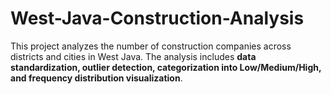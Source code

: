 # West-Java-Construction-Analysis
This project analyzes the number of construction companies across districts and cities in West Java.   The analysis includes **data standardization, outlier detection, categorization into Low/Medium/High, and frequency distribution visualization**.
